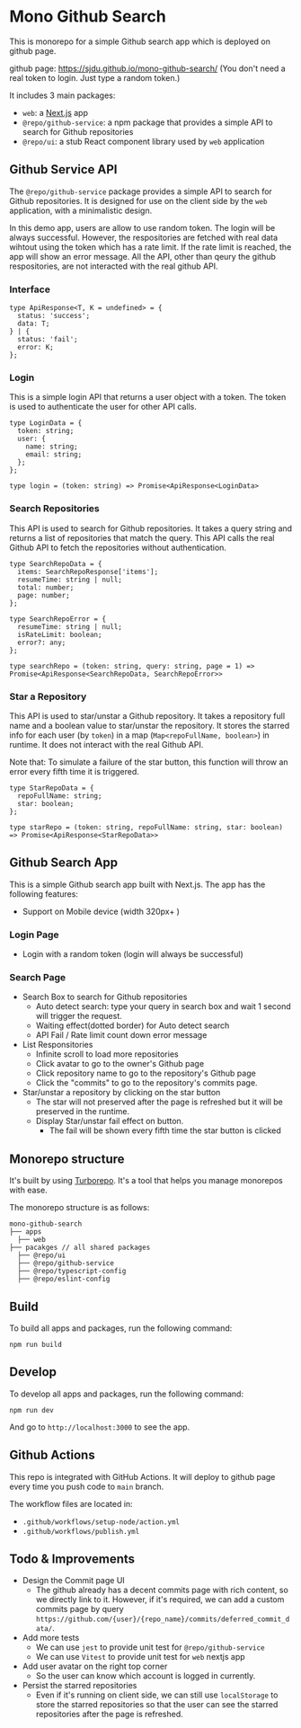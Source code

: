 # Mono Github Search

This is monorepo for a simple Github search app which is deployed on github page.

github page: https://sjdu.github.io/mono-github-search/
(You don't need a real token to login. Just type a random token.)

It includes 3 main packages:
- `web`: a [Next.js](https://nextjs.org/) app
- `@repo/github-service`: a npm package that provides a simple API to search for Github repositories
- `@repo/ui`: a stub React component library used by `web` application

## Github Service API

The `@repo/github-service` package provides a simple API to search for Github repositories.  It is designed for use on the client side by the `web` application, with a minimalistic design.

In this demo app, users are allow to use random token. The login will be always successful. However, the respositories are fetched with real data wihtout using the token which has a rate limit. If the rate limit is reached, the app will show an error message. All the API, other than qeury the github respositories, are not interacted with the real github API.

### Interface
```
type ApiResponse<T, K = undefined> = {
  status: 'success';
  data: T;
} | {
  status: 'fail';
  error: K;
};
```

### Login
This is a simple login API that returns a user object with a token. The token is used to authenticate the user for other API calls.

```
type LoginData = {
  token: string;
  user: {
    name: string;
    email: string;
  };
};

type login = (token: string) => Promise<ApiResponse<LoginData>

```

### Search Repositories
This API is used to search for Github repositories. It takes a query string and returns a list of repositories that match the query. This API calls the real Github API to fetch the repositories without authentication.
```
type SearchRepoData = {
  items: SearchRepoResponse['items'];
  resumeTime: string | null;
  total: number;
  page: number;
};

type SearchRepoError = {
  resumeTime: string | null;
  isRateLimit: boolean;
  error?: any;
};

type searchRepo = (token: string, query: string, page = 1) => Promise<ApiResponse<SearchRepoData, SearchRepoError>>
```

### Star a Repository
This API is used to star/unstar a Github repository. It takes a repository full name and a boolean value to star/unstar the repository. It stores the starred info for each user (by `token`) in a map (`Map<repoFullName, boolean>`) in runtime. It does not interact with the real Github API.

Note that: To simulate a failure of the star button, this function will throw an error every fifth time it is triggered.

```
type StarRepoData = {
  repoFullName: string;
  star: boolean;
};

type starRepo = (token: string, repoFullName: string, star: boolean) => Promise<ApiResponse<StarRepoData>>
```

## Github Search App
This is a simple Github search app built with Next.js. The app has the following features:
- Support on Mobile device (width 320px+ )
### Login Page
- Login with a random token (login will always be successful)
### Search Page
- Search Box to search for Github repositories
  - Auto detect search: type your query in search box and wait 1 second will trigger the request.
  - Waiting effect(dotted border) for Auto detect search
  - API Fail / Rate limit count down error message
- List Responsitories
  - Infinite scroll to load more repositories
  - Click avatar to go to the owner's Github page
  - Click repository name to go to the repository's Github page
  - Click the "commits" to go to the repository's commits page.
- Star/unstar a repository by clicking on the star button
  - The star will not preserved after the page is refreshed but it will be preserved in the runtime.
  - Display Star/unstar fail effect on button. 
    - The fail will be shown every fifth time the star button is clicked

## Monorepo structure

It's built by using [Turborepo](https://turbo.build/repo/docs/). It's a tool that helps you manage monorepos with ease.

The monorepo structure is as follows:
```
mono-github-search
├── apps
  ├── web
├── pacakges // all shared packages
  ├── @repo/ui
  ├── @repo/github-service
  ├── @repo/typescript-config
  ├── @repo/eslint-config
```

## Build

To build all apps and packages, run the following command:

```
npm run build
```

## Develop

To develop all apps and packages, run the following command:

```
npm run dev
```
And go to `http://localhost:3000` to see the app.

## Github Actions
This repo is integrated with GitHub Actions. It will deploy to github page every time you push code to `main` branch.

The workflow files are located in:
- `.github/workflows/setup-node/action.yml`
- `.github/workflows/publish.yml`

## Todo & Improvements
- Design the Commit page UI
  - The github already has a decent commits page with rich content, so we directly link to it. However, if it's required, we can add a custom commits page by query `https://github.com/{user}/{repo_name}/commits/deferred_commit_data/`.
- Add more tests
  - We can use `jest` to provide unit test for `@repo/github-service`
  - We can use `Vitest` to provide unit test for `web` nextjs app
- Add user avatar on the right top corner
  - So the user can know which account is logged in currently.
- Persist the starred repositories
  - Even if it's running on client side, we can still use `localStorage` to store the starred repositories so that the user can see the starred repositories after the page is refreshed.
